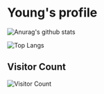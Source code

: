 # Young's profile

![Anurag's github stats](https://github-readme-stats.vercel.app/api?username=Young727TW&show_icons=true&theme=dark)

![Top Langs](https://github-readme-stats.vercel.app/api/top-langs/?username=Young727TW&langs_count=8&theme=dark)



## Visitor Count
![Visitor Count](https://profile-counter.glitch.me/Young727TW/count.svg)
